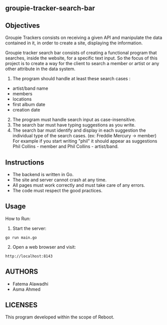 ## groupie-tracker-search-bar

## Objectives
Groupie Trackers consists on receiving a given API and manipulate the data contained in it, in order to create a site, displaying the information.

Groupie tracker search bar consists of creating a functional program that searches, inside the website, for a specific text input. So the focus of this project is to create a way for the client to search a member or artist or any other attribute in the data system.

1. The program should handle at least these search cases :
- artist/band name
- members
- locations
- first album date
- creation date
2. The program must handle search input as case-insensitive.
3. The search bar must have typing suggestions as you write.
4. The search bar must identify and display in each suggestion the individual type of the search cases. (ex: Freddie Mercury -> member)
For example if you start writing "phil" it should appear as suggestions Phil Collins - member and Phil Collins - artist/band. 

## Instructions
- The backend is written in Go.
- The site and server cannot crash at any time.
- All pages must work correctly and must take care of any errors.
- The code must respect the good practices.

## Usage
How to Run: 
1. Start the server: 
```
go run main.go
```
2. Open a web browser and visit:
```
http://localhost:8143
```

## AUTHORS

* Fatema Alawadhi
* Asma Ahmed


## LICENSES
This program developed within the scope of Reboot.
